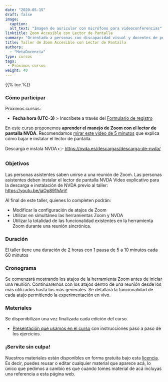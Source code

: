 ```yaml
---
date: "2020-05-15"
draft: false
image:
  caption: 
  alt_text: "Imagen de auricular con micrófono para videoconferencias"
linktitle: Zoom Accesible con Lector de Pantalla
summary: "Orientado a personas con discapacidad visual y docentes de personas con discapacidad visual."
title: Taller de Zoom Accesible con Lector de Pantalla
authors: 
  - "MetaDocencia"
type: cursos
tags:
 - Próximos cursos
weight: 40
---
```


{{% toc %}}

### Cómo participar 
Próximos cursos:
- **Fecha hora (UTC-3)** > Inscríbete a través del [Formulario de registro](https://docs.google.com/forms/d/e/1FAIpQLSeI1SulmXrsJYhQplomJFW3M0ulcUSVfz1KWbN3b-K6kcaBiA/viewform)

En este curso proponemos **aprender el manejo de Zoom con el lector de pantalla NVDA**. Recomendamos [mirar este video de 5 minutos](https://www.youtube.com/watch?v=jaOp891hAnY) que explica cómo bajar e instalar el lector de pantalla.

Descarga e instala NVDA 👉 https://nvda.es/descargas/descarga-de-nvda/

### Objetivos 
Las personas asistentes saben unirse a una reunión de Zoom. Las personas asistentes deben instalar el lector de pantalla NVDA Video explicativo para la descarga e instalación de NVDA previo al taller: https://youtu.be/jaOp891hAnY

Al final de este taller, quienes lo completen podrán:
- Modificar la configuración de atajos de Zoom
- Utilizar en simultáneo las herramientas Zoom y NVDA
- Utilizar la totalidad de las funcionalidad existentes en la herramienta Zoom durante una reunión sincrónica.
  
### Duración

El taller tiene una duración de 2 horas con 1 pausa de 5 a 10 minutos cada 60 minutos

### Cronograma

Se comenzará mostrando los atajos de la herramienta Zoom antes de iniciar una reunión.
Continuaremos con los atajos dentro de una reunión desde los más utilizados hasta los más generales.
Se detallará la funcionalidad de cada atajo permitiendo la experimentación en vivo.

### Materiales
Se disponibilizan una vez finalizada cada edición del curso.

* [Presentación que usamos en el curso]() con instrucciones paso a paso de los ejercicios. 

### ¡Servite sin culpa!

Nuestros materiales están disponibles en forma gratuita bajo esta [licencia](https://creativecommons.org/licenses/by/4.0/deed.es). Es decir, puedes reusar o editar cualquier material que aparece acá, lo único que pedimos a cambio es que cuando tomes material de acá incluyas una referencia a esta página web.

